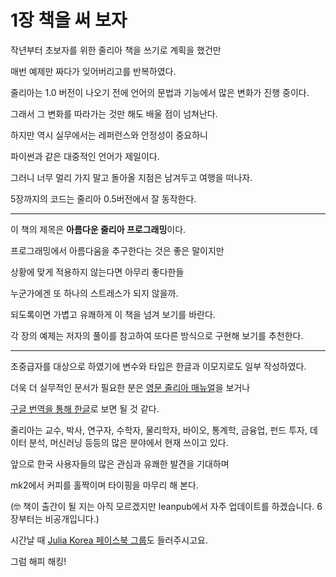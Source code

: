 # 1장 책을 써 보자

작년부터 초보자를 위한 줄리아 책을 쓰기로 계획을 했건만

매번 예제만 짜다가 잊어버리고를 반복하였다.

줄리아는 1.0 버전이 나오기 전에 언어의 문법과 기능에서 많은 변화가 진행 중이다.

그래서 그 변화를 따라가는 것만 해도 배울 점이 넘쳐난다.

하지만 역시 실무에서는 레퍼런스와 안정성이 중요하니

파이썬과 같은 대중적인 언어가 제일이다.

그러니 너무 멀리 가지 말고 돌아올 지점은 남겨두고 여행을 떠나자.

5장까지의 코드는 줄리아 0.5버전에서 잘 동작한다.

---

이 책의 제목은 **아름다운 줄리아 프로그래밍**이다.

프로그래밍에서 아름다움을 추구한다는 것은 좋은 말이지만

상황에 맞게 적용하지 않는다면 아무리 좋다한들

누군가에겐 또 하나의 스트레스가 되지 않을까.

되도록이면 가볍고 유쾌하게 이 책을 넘겨 보기를 바란다.

각 장의 예제는 저자의 풀이를 참고하여 또다른 방식으로 구현해 보기를 추천한다.

---

초중급자를 대상으로 하였기에 변수와 타입은 한글과 이모지로도 일부 작성하였다.

더욱 더 실무적인 문서가 필요한 분은 [영문 줄리아 매뉴얼](http://docs.julialang.org/en/latest/)을 보거나

[구글 번역을 통해 한글](https://translate.google.com/translate?sl=en&tl=ko&ie=UTF-8&u=http%3A%2F%2Fdocs.julialang.org%2Fen%2Flatest%2F)로 보면 될 것 같다.

줄리아는 교수, 박사, 연구자, 수학자, 물리학자, 바이오, 통계학, 금융업, 펀드 투자, 데이터 분석, 머신러닝 등등의 많은 분야에서 현재 쓰이고 있다.

앞으로 한국 사용자들의 많은 관심과 유쾌한 발견을 기대하며

mk2에서 커피를 홀짝이며 타이핑을 마무리 해 본다.

\(🤓 책이 출간이 될 지는 아직 모르겠지만 leanpub에서 자주 업데이트를 하겠습니다. 6장부터는 비공개입니다.\)

시간날 때 [Julia Korea 페이스북 그룹](https://www.facebook.com/groups/juliakorea/)도 들러주시고요.

그럼 해피 해킹!

